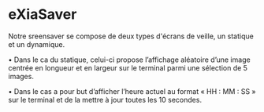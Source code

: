# eXiaSaver

Notre sreensaver se compose de deux types d'écrans de veille, un statique et un dynamique.

• Dans le ca du statique, celui-ci propose l’affichage aléatoire d’une image centrée en longueur et en largeur sur le terminal parmi une sélection de 5 images.

•	Dans le cas  a pour but d’afficher l’heure actuel au format « HH : MM : SS » sur le terminal et de la mettre à jour toutes les 10 secondes.
